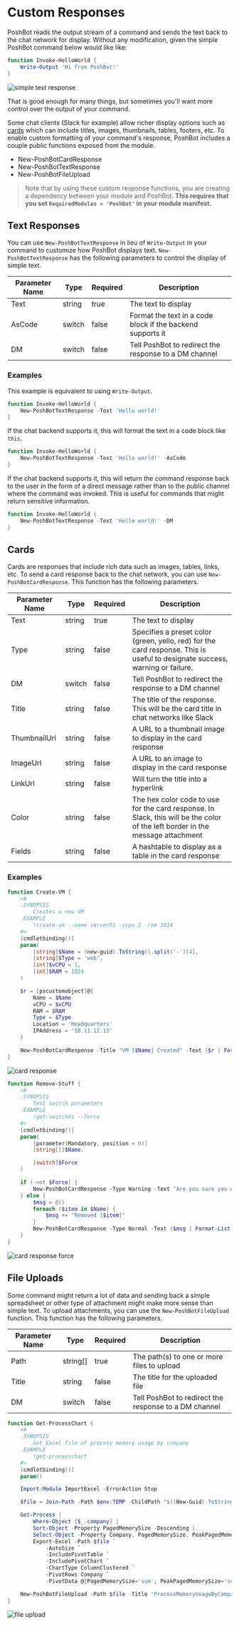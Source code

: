 
# Custom Responses

PoshBot reads the output stream of a command and sends the text back to the chat network for display.
Without any modification, given the simple PoshBot command below would like like:

```powershell
function Invoke-HelloWorld {
    Write-Output 'Hi from PoshBot!'
}
```

![simple text response](../../../images/simple-text-response.png)

That is good enough for many things, but sometimes you'll want more control over the output of your command.

Some chat clients (Slack for example) allow richer display options such as [cards](https://api.slack.com/docs/message-attachments) which can include titles, images, thumbnails, tables, footers, etc.
To enable custom formatting of your command's response, PoshBot includes a couple public functions exposed from the module.

* New-PoshBotCardResponse
* New-PoshBotTextResponse
* New-PoshBotFileUpload

> Note that by using these custom response functions, you are creating a dependency between your module and PoshBot.
**This requires that you set `RequiredModules = 'PoshBot'` in your module manifest.**

## Text Responses

You can use `New-PoshBotTextResponse` in lieu of `Write-Output` in your command to customize how PoshBot displays text.
`New-PoshBotTextResponse` has the following parameters to control the display of simple text.

| Parameter Name | Type   | Required | Description |
|----------------|--------|----------|-------------|
| Text           | string | true     | The text to display
| AsCode         | switch | false    | Format the text in a code block if the backend supports it
| DM             | switch | false    | Tell PoshBot to redirect the response to a DM channel

### Examples

This example is equivalent to using `Write-Output`.
```powershell
function Invoke-HelloWorld {
    New-PoshBotTextResponse -Text 'Hello world!'
}
```

If the chat backend supports it, this will format the text in a code block like `this`.

```powershell
function Invoke-HelloWorld {
    New-PoshBotTextResponse -Text 'Hello world!' -AsCode
}
```

If the chat backend supports it, this will return the command response back to the user in the form of a direct message rather than to the public channel where the command was invoked.
This is useful for commands that might return sensitive information.

```powershell
function Invoke-HelloWorld {
    New-PoshBotTextResponse -Text 'Hello world!' -DM
}
```

## Cards

Cards are responses that include rich data such as images, tables, links, etc.
To send a card response back to the chat network, you can use `New-PoshBotCardResponse`.
This function has the following parameters.

| Parameter Name | Type   | Required | Description |
|----------------|--------|----------|-------------|
| Text           | string | true     | The text to display
| Type           | string | false    | Specifies a preset color (green, yello, red) for the card response. This is useful to designate success, warning or failure.
| DM             | switch | false    | Tell PoshBot to redirect the response to a DM channel
| Title          | string | false    | The title of the response. This will be the card title in chat networks like Slack
| ThumbnailUrl   | string | false    | A URL to a thumbnail image to display in the card response
| ImageUrl       | string | false    | A URL to an image to display in the card response
| LinkUrl        | string | false    | Will turn the title into a hyperlink
| Color          | string | false    | The hex color code to use for the card response. In Slack, this will be the color of the left border in the message attachment
| Fields       | string | false    | A hashtable to display as a table in the card response

### Examples

```powershell
function Create-VM {
    <#
    .SYNOPSIS
        Creates a new VM
    .EXAMPLE
        !create-vm --name server01 -vcpu 2 -ram 1024
    #>
    [cmdletbinding()]
    param(
        [string]$Name = (new-guid).ToString().split('-')[4],
        [string]$Type = 'web',
        [int]$vCPU = 1,
        [int]$RAM = 1024
    )

    $r = [pscustomobject]@{
        Name = $Name
        vCPU = $vCPU
        RAM = $RAM
        Type = $Type
        Location = 'Headquarters'
        IPAddress = '10.11.12.13'
    }

    New-PoshBotCardResponse -Title "VM [$Name] Created" -Text ($r | Format-List -Property * | Out-String)
}
```

![card response](../../../images/card-response.png)

```powershell
function Remove-Stuff {
    <#
    .SYNOPSIS
        Test switch parameters
    .EXAMPLE
        !get-switches --force
    #>
    [cmdletbinding()]
    param(
        [parameter(Mandatory, position = 0)]
        [string[]]$Name,

        [switch]$Force
    )

    if (-not $Force) {
        New-PoshBotCardResponse -Type Warning -Text "Are you sure you want to remove [$($Name -join ',')]? Use the --Force if you do."
    } else {
        $msg = @()
        foreach ($item in $Name) {
            $msg += "Removed [$item]"
        }
        New-PoshBotCardResponse -Type Normal -Text ($msg | Format-List | Out-String)
    }
}
```

![card response force](../../../images/card-response-force.png)

## File Uploads

Some command might return a lot of data and sending back a simple spreadsheet or other type of attachment might make more sense than simple text.
To upload attachments, you can use the `New-PoshBotFileUpload` function.
This function has the following parameters.

| Parameter Name | Type     | Required | Description |
|----------------|----------|----------|-------------|
| Path           | string[] | true    | The path(s) to one or more files to upload
| Title          | string   | false    | The title for the uploaded file
| DM             | switch   | false    | Tell PoshBot to redirect the response to a DM channel

```powershell
function Get-ProcessChart {
    <#
    .SYNOPSIS
        Get Excel file of process memory usage by company
    .EXAMPLE
        !get-processchart
    #>
    [cmdletbinding()]
    param()

    Import-Module ImportExcel -ErrorAction Stop

    $file = Join-Path -Path $env:TEMP -ChildPath "$((New-Guid).ToString()).xlsx"

    Get-Process |
        Where-Object {$_.company} |
        Sort-Object -Property PagedMemorySize -Descending |
        Select-Object -Property Company, PagedMemorySize, PeakPagedMemorySize|
        Export-Excel -Path $file `
            -AutoSize `
            -IncludePivotTable `
            -IncludePivotChart `
            -ChartType ColumnClustered `
            -PivotRows Company `
            -PivotData @{PagedMemorySize='sum'; PeakPagedMemorySize='sum'}

    New-PoshBotFileUpload -Path $file -Title 'ProcessMemoryUsageByCompany.xlsx'
}
```

![file upload](../../../images/file-upload.PNG)
